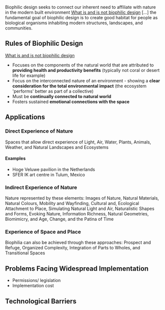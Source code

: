 Biophilic design seeks to connect our inherent need to affiliate with nature in the modern built environment [What is and is not biophilic design](https://metropolismag.com/viewpoints/what-is-and-is-not-biophilic-design/) \[...] the fundamental goal of biophilic design is to create good habitat for people as biological organisms inhabiting modern structures, landscapes, and communities.
## Rules of Biophilic Design
[What is and is not biophilic design](https://metropolismag.com/viewpoints/what-is-and-is-not-biophilic-design/) 

- Focuses on the components of the natural world that are attributed to **providing health and productivity benefits** (typically not coral or desert life for example)
- Focus on the interconnected nature of an environment - showing a **clear consideration for the total environmental impact** (the ecosystem 'performs' better as part of a collective)
- Must be **continually connected to natural world**
- Fosters sustained **emotional connections with the space**
## Applications

### Direct Experience of Nature
Spaces that allow direct experience of Light, Air, Water, Plants, Animals, Weather, and Natural Landscapes and Ecosystems
#### Examples
- Hoge Veluwe pavilion in the Netherlands
- SFER IK art centre in Tulum, Mexico
### Indirect Experience of Nature
Nature represented by these elements: Images of Nature, Natural Materials, Natural Colours, Mobility and Wayfinding, Cultural and, Ecological Attachment to Place, Simulating Natural Light and Air, Naturalistic Shapes and Forms, Evoking Nature, Information Richness, Natural Geometries, Biomimicry, and Age, Change, and the Patina of Time
### Experience of Space and Place
Biophilia can also be achieved through these approaches: Prospect and Refuge, Organized Complexity, Integration of Parts to Wholes, and Transitional Spaces
## Problems Facing Widespread Implementation

- Permissions/ legislation
- Implementation cost
## Technological Barriers


